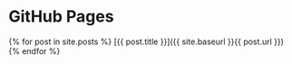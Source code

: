 # GitHub Pages

{% for post in site.posts %}
[{{ post.title }}]({{ site.baseurl }}{{ post.url }})
{% endfor %}

